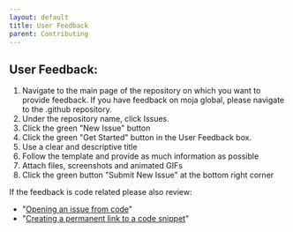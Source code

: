 ```yaml
---
layout: default
title: User Feedback
parent: Contributing
---
```

## User Feedback:
1. Navigate to the main page of the repository on which you want to provide feedback. If you have feedback on moja global, please navigate to the .github repository.
1. Under the repository name, click  Issues.
1. Click the green "New Issue" button
1. Click the green "Get Started" button in the User Feedback box.
1. Use a clear and descriptive title
1. Follow the template and provide as much information as possible
1. Attach files, screenshots and animated GIFs
1. Click the green button "Submit New Issue" at the bottom right corner



If the feedback is code related please also review:



*   "[Opening an issue from code](https://help.github.com/en/articles/opening-an-issue-from-code/)"
*   "[Creating a permanent link to a code snippet](https://help.github.com/en/articles/creating-a-permanent-link-to-a-code-snippet/)"





